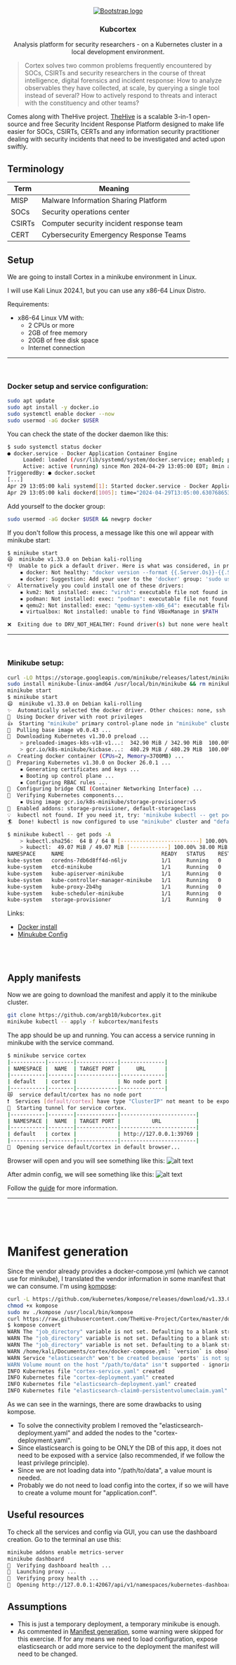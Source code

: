 <p align="center">
  <a href="https://getbootstrap.com/">
    <img src="https://docs.strangebee.com/cortex/images/cortex-logo.png" alt="Bootstrap logo">
  </a>
</p>

<h3 align="center">Kubcortex</h3>
<p align="center">
  Analysis platform for security researchers - on a Kubernetes cluster in a local development environment.

>Cortex solves two common problems frequently encountered by SOCs, CSIRTs and security researchers in the course of threat intelligence, digital forensics and incident response:
How to analyze observables they have collected, at scale, by querying a single tool instead of several?
How to actively respond to threats and interact with the constituency and other teams?

Comes along with TheHive project. [TheHive](https://thehive-project.org/) is a scalable 3-in-1 open-source and free Security Incident Response Platform designed to make life easier for SOCs, CSIRTs, CERTs and any information security practitioner dealing with security incidents that need to be investigated and acted upon swiftly.

## Terminology
| Term | Meaning | 
|----------|----------|
| MISP | Malware Information Sharing Platform  |
| SOCs | Security operations center |
| CSIRTs  | Computer security incident response team |
| CERT  | Cybersecurity Emergency Response Teams |

## Setup
We are going to install Cortex in a minikube environment in Linux.

I will use Kali Linux 2024.1, but you can use any x86-64 Linux Distro.

Requirements:
- x86-64 Linux VM with:
    - 2 CPUs or more
    - 2GB of free memory
    - 20GB of free disk space
    - Internet connection



---
</br>

### Docker setup and service configuration:
```sh
sudo apt update
sudo apt install -y docker.io
sudo systemctl enable docker --now
sudo usermod -aG docker $USER
```
You can check the state of the docker daemon like this:
```sh
$ sudo systemctl status docker      
● docker.service - Docker Application Container Engine
     Loaded: loaded (/usr/lib/systemd/system/docker.service; enabled; preset: enabled)
     Active: active (running) since Mon 2024-04-29 13:05:00 EDT; 8min ago
TriggeredBy: ● docker.socket
[...]
Apr 29 13:05:00 kali systemd[1]: Started docker.service - Docker Application Container Engine.
Apr 29 13:05:00 kali dockerd[1005]: time="2024-04-29T13:05:00.630768653-04:00" level=info msg="API listen on /run/docker.sock"
```

Add yourself to the docker group:
```sh
sudo usermod -aG docker $USER && newgrp docker
```
If you don't follow this process, a message like this one wil appear with minikube start:
```sh
$ minikube start           
😄  minikube v1.33.0 on Debian kali-rolling
👎  Unable to pick a default driver. Here is what was considered, in preference order:
    ▪ docker: Not healthy: "docker version --format {{.Server.Os}}-{{.Server.Version}}:{{.Server.Platform.Name}}" exit status 1: permission denied while trying to connect to the Docker daemon socket at unix:///var/run/docker.sock: Get "http://%2Fvar%2Frun%2Fdocker.sock/v1.24/version": dial unix /var/run/docker.sock: connect: permission denied
    ▪ docker: Suggestion: Add your user to the 'docker' group: 'sudo usermod -aG docker $USER && newgrp docker' <https://docs.docker.com/engine/install/linux-postinstall/>
💡  Alternatively you could install one of these drivers:
    ▪ kvm2: Not installed: exec: "virsh": executable file not found in $PATH
    ▪ podman: Not installed: exec: "podman": executable file not found in $PATH
    ▪ qemu2: Not installed: exec: "qemu-system-x86_64": executable file not found in $PATH
    ▪ virtualbox: Not installed: unable to find VBoxManage in $PATH

❌  Exiting due to DRV_NOT_HEALTHY: Found driver(s) but none were healthy. See above for suggestions how to fix installed drivers.
```
---
</br>

### Minikube setup:
```sh
curl -LO https://storage.googleapis.com/minikube/releases/latest/minikube-linux-amd64
sudo install minikube-linux-amd64 /usr/local/bin/minikube && rm minikube-linux-amd64
minikube start
$ minikube start
😄  minikube v1.33.0 on Debian kali-rolling
✨  Automatically selected the docker driver. Other choices: none, ssh
📌  Using Docker driver with root privileges
👍  Starting "minikube" primary control-plane node in "minikube" cluster
🚜  Pulling base image v0.0.43 ...
💾  Downloading Kubernetes v1.30.0 preload ...
    > preloaded-images-k8s-v18-v1...:  342.90 MiB / 342.90 MiB  100.00% 16.37 M
    > gcr.io/k8s-minikube/kicbase...:  480.29 MiB / 480.29 MiB  100.00% 19.21 M
🔥  Creating docker container (CPUs=2, Memory=3700MB) ...
🐳  Preparing Kubernetes v1.30.0 on Docker 26.0.1 ...
    ▪ Generating certificates and keys ...
    ▪ Booting up control plane ...
    ▪ Configuring RBAC rules ...
🔗  Configuring bridge CNI (Container Networking Interface) ...
🔎  Verifying Kubernetes components...
    ▪ Using image gcr.io/k8s-minikube/storage-provisioner:v5
🌟  Enabled addons: storage-provisioner, default-storageclass
💡  kubectl not found. If you need it, try: 'minikube kubectl -- get pods -A'
🏄  Done! kubectl is now configured to use "minikube" cluster and "default" namespace by default

$ minikube kubectl -- get pods -A
    > kubectl.sha256:  64 B / 64 B [-------------------------] 100.00% ? p/s 0s
    > kubectl:  49.07 MiB / 49.07 MiB [------------] 100.00% 38.00 MiB p/s 1.5s
NAMESPACE     NAME                               READY   STATUS    RESTARTS   AGE
kube-system   coredns-7db6d8ff4d-n6ljv           1/1     Running   0          7s
kube-system   etcd-minikube                      1/1     Running   0          21s
kube-system   kube-apiserver-minikube            1/1     Running   0          21s
kube-system   kube-controller-manager-minikube   1/1     Running   0          21s
kube-system   kube-proxy-2b4hg                   1/1     Running   0          8s
kube-system   kube-scheduler-minikube            1/1     Running   0          21s
kube-system   storage-provisioner                1/1     Running   0          20s
```

Links:
- [Docker install](https://www.kali.org/docs/containers/installing-docker-on-kali/)
- [Minukube Config](https://minikube.sigs.k8s.io/docs/start/)

</br>
</br>

## Apply manifests
Now we are going to download the manifest and apply it to the minikube cluster.
```sh
git clone https://github.com/argb10/kubcortex.git
minikube kubectl -- apply -f kubcortex/manifests
```
The app should be up and running. You can access a service running in minikube with the service command.
```sh
$ minikube service cortex
|-----------|--------|-------------|--------------|
| NAMESPACE |  NAME  | TARGET PORT |     URL      |
|-----------|--------|-------------|--------------|
| default   | cortex |             | No node port |
|-----------|--------|-------------|--------------|
😿  service default/cortex has no node port
❗  Services [default/cortex] have type "ClusterIP" not meant to be exposed, however for local development minikube allows you to access this !
🏃  Starting tunnel for service cortex.
|-----------|--------|-------------|------------------------|
| NAMESPACE |  NAME  | TARGET PORT |          URL           |
|-----------|--------|-------------|------------------------|
| default   | cortex |             | http://127.0.0.1:39769 |
|-----------|--------|-------------|------------------------|
🎉  Opening service default/cortex in default browser...
```
Browser will open and you will see something like this:
![alt text](/images/image.png)


After admin config, we will see something like this:
![alt text](/images/image-1.png)


Follow the [guide](https://docs.strangebee.com/cortex/user-guides/first-start/) for more information.

---

</br></br></br>


# Manifest generation
Since the vendor already provides a docker-compose.yml (which we cannot use for minikube), I translated the vendor information in some manifest that we can consume.
I'm using [kompose](https://kompose.io/getting-started/):
```sh
curl -L https://github.com/kubernetes/kompose/releases/download/v1.33.0/kompose-linux-amd64 -o kompose
chmod +x kompose
sudo mv ./kompose /usr/local/bin/kompose
curl https://raw.githubusercontent.com/TheHive-Project/Cortex/master/docker/cortex/docker-compose.yml -o docker-compose.yml
$ kompose convert
WARN The "job_directory" variable is not set. Defaulting to a blank string. 
WARN The "job_directory" variable is not set. Defaulting to a blank string. 
WARN The "job_directory" variable is not set. Defaulting to a blank string. 
WARN /home/kali/Documents/cortex/docker-compose.yml: `version` is obsolete 
WARN Service "elasticsearch" won't be created because 'ports' is not specified 
WARN Volume mount on the host "/path/to/data" isn't supported - ignoring path on the host 
INFO Kubernetes file "cortex-service.yaml" created 
INFO Kubernetes file "cortex-deployment.yaml" created 
INFO Kubernetes file "elasticsearch-deployment.yaml" created 
INFO Kubernetes file "elasticsearch-claim0-persistentvolumeclaim.yaml" created
```
<a name="Manifestgen"></a>
As we can see in the warnings, there are some drawbacks to using kompose.
- To solve the connectivity problem I removed the "elasticsearch-deployment.yaml" and added the nodes to the "cortex-deployment.yaml".
- Since elasticsearch is going to be ONLY the DB of this app, it does not need to be exposed with a service (also recommended, if we follow the least privilege principle).
- Since we are not loading data into "/path/to/data", a value mount is needed.
- Probably we do not need to load config into the cortex, if so we will have to create a volume mount for "application.conf".



## Useful resources
To check all the services and config via GUI, you can use the dashboard creation.
Go to the terminal an use this:
```sh
minikube addons enable metrics-server
minikube dashboard
🤔  Verifying dashboard health ...
🚀  Launching proxy ...
🤔  Verifying proxy health ...
🎉  Opening http://127.0.0.1:42067/api/v1/namespaces/kubernetes-dashboard/services/http:kubernetes-dashboard:/proxy/ in your default browser...
```

## Assumptions
- This is just a temporary deployment, a temporary minikube is enough.
- As commented in [Manifest generation](#Manifestgen), some warning were skipped for this exercise. If for any means we need to load configuration, expose elasticsearch or add more service to the deployment the manifest will need to be changed.
